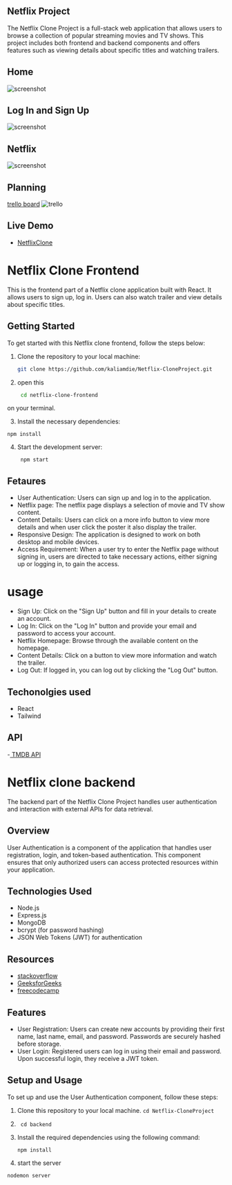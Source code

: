 
## Netflix Project
The Netflix Clone Project is a full-stack web application that allows users to browse a collection of popular streaming movies and TV shows. This project includes both frontend and backend components and offers features such as viewing details about specific titles and watching trailers.


   ## Home
![screenshot](home.png)
   ## Log In and Sign Up
![screenshot](signup.png)

  ## Netflix
  ![screenshot](netflix.png)
## Planning
[trello board](https://trello.com/b/Fykm00RJ/mod-3-project)
![trello](trello.png)
  ## Live Demo
- [NetflixClone](https://netflix-project.onrender.com/)
# Netflix Clone Frontend

This is the frontend part of a Netflix clone application built with React. It allows users to sign up, log in. Users can also watch trailer and view details about specific titles.


## Getting Started

To get started with this Netflix clone frontend, follow the steps below:

1. Clone the repository to your local machine:

   ```bash
   git clone https://github.com/kaliamdie/Netflix-CloneProject.git
2. open this 
   ```bash 
    cd netflix-clone-frontend
on your terminal.


3. Install the necessary dependencies:


```npm install```

4. Start the development server:
   
   ``` npm start```
## Fetaures
- User Authentication: Users can sign up and log in to the application.
- Netflix page: The netflix page displays a selection of movie and TV show content.
- Content Details: Users can click on a more info button to view more details and when user click the poster it also display the trailer.
- Responsive Design: The application is designed to work on both desktop and mobile devices.
- Access Requirement: When a user try to enter the Netflix page without signing in, users are directed to take necessary actions, either signing up or logging in, to gain the access.
# usage
- Sign Up: Click on the "Sign Up" button and fill in your details to create an account.
- Log In: Click on the "Log In" button and provide your email and password to access your account.
- Netflix Homepage: Browse through the available content on the homepage.
- Content Details: Click on a button to view more information and watch the trailer.
- Log Out: If logged in, you can log out by clicking the "Log Out" button.
## Techonolgies used
- React
- Tailwind
## API
-[ TMDB API](https://developer.themoviedb.org/docs)
# Netflix clone backend
The backend part of the Netflix Clone Project handles user authentication and interaction with external APIs for data retrieval.

## Overview

User Authentication is a component of the application that handles user registration, login, and token-based authentication. This component ensures that only authorized users can access protected resources within your application.

## Technologies Used

- Node.js
- Express.js
- MongoDB 
- bcrypt (for password hashing)
- JSON Web Tokens (JWT) for authentication
## Resources
- [stackoverflow](https://stackoverflow.com/)
- [GeeksforGeeks](https://www.geeksforgeeks.org/basic-authentication-in-node-js-using-http-header/)
- [freecodecamp](https://www.freecodecamp.org/news/tag/authentication/)

## Features

- User Registration: Users can create new accounts by providing their first name, last name, email, and password. Passwords are securely hashed before storage.
- User Login: Registered users can log in using their email and password. Upon successful login, they receive a JWT token.
## Setup and Usage

To set up and use the User Authentication component, follow these steps:

1. Clone this repository to your local machine.
  ```cd Netflix-CloneProject```
  
2.  ``` cd backend```
 
 

3. Install the required dependencies using the following command:

   ```npm install```
   
4.  start the server 
  

   ```nodemon server```
   
